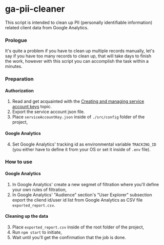 # ga-pii-cleaner #

This script is intended to clean up PII (personally identifiable information) related client data from Google Analytics.

### Prologue ###

It's quite a problem if you have to clean up multiple records manually, let's say if you have too many records to clean up, that will take days to finish the work, however with this script you can accomplish the task within a minutes.

### Preparation ###

#### Authorization ####
1. Read and get acquainted with the [Creating and managing service account keys](https://cloud.google.com/iam/docs/creating-managing-service-account-keys) topic.
2. Export the service account json file.
3. Place `serviceAccountKey.json` inside of `./src/config` folder of the project,

#### Google Analytics ####

4. Set Google Analytics' tracking id as environmental variable `TRACKING_ID` (you either have to define it from your OS or set it inside of `.env` file).  
  

### How to use ###

#### Google Analytics ####

1. In Google Analytics' create a new segmet of filtration where you'll define your own rules of filtration,
2. In Google Analytics' "Audience" section's "User Explorer" subsection export the cliend id/user id list from Google Analytics as CSV file `exported_report.csv`.

#### Cleaning up the data ####

3. Place `exported_report.csv` inside of the root folder of the project,
4. Run `npm start` to initiate,
5. Wait until you'll get the confirmation that the job is done.
